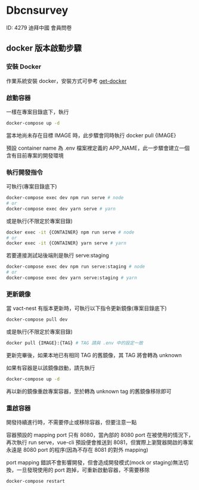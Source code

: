 # Dbcnsurvey

ID: 4279 迪拜中國 會員問卷

## docker 版本啟動步驟

### 安裝 Docker

作業系統安裝 docker，安裝方式可參考 [get-docker](https://docs.docker.com/get-docker/)

### 啟動容器

一樣在專案目錄底下，執行

```bash
docker-compose up -d
```

當本地尚未存在目標 IMAGE 時，此步驟會同時執行 docker pull {IMAGE}

預設 container name 為 .env 檔案裡定義的 APP_NAME，此一步驟會建立一個含有目前專案的開發環境

### 執行開發指令

可執行(專案目錄底下)

```bash
docker-compose exec dev npm run serve # node
# or
docker-compose exec dev yarn serve # yarn
```

或是執行(不限定於專案目錄)

```bash
docker exec -it {CONTAINER} npm run serve # node
# or
docker exec -it {CONTAINER} yarn serve # yarn
```

若要連接測試站後端則是執行 serve:staging

```bash
docker-compose exec dev npm run serve:staging # node
# or
docker-compose exec dev yarn serve:staging # yarn
```

### 更新鏡像

當 vact-nest 有版本更新時，可執行以下指令更新鏡像(專案目錄底下)

```bash
docker-compose pull dev
```

或是執行(不限定於專案目錄)

```bash
docker pull {IMAGE}:{TAG} # TAG 請與 .env 中的設定一致
```

更新完畢後，如果本地已有相同 TAG 的舊鏡像，其 TAG 將會轉為 unknown

如果有容器是以該鏡像啟動，請先執行

```bash
docker-compose up -d
```

再以新的鏡像重啟專案容器，至於轉為 unknown tag 的舊鏡像移除即可

### 重啟容器

開發持續進行時，不需要停止或移除容器，但要注意一點

容器預設的 mapping port 只有 8080，當內部的 8080 port 在被使用的情況下，再次執行 run serve，vue-cli 預設便會推送到 8081，但實際上瀏覽器開啟的專案永遠是 8080 port 的程序(因為不存在 8081 的對外 mapping)

port mapping 錯誤不會影響開發，但會造成開發模式(mock or staging)無法切換，一旦發現使用的 port 跑掉，可重新啟動容器，不需要移除

```bash
docker-compose restart

```
